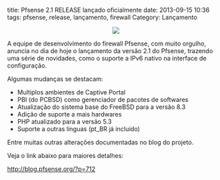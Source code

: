 title: Pfsense 2.1 RELEASE lançado oficialmente
date: 2013-09-15 10:36
tags: pfsense, release, lançamento, firewall
Category: Lançamento

<p align="center">
    <img src="/blog/images/blog/pfsense_logo.png" style="background-color: #fff;" />
</p>
A equipe de desenvolvimento do firewall Pfsense, com muito orgulho, anuncia no dia de hoje
o lançamento da versão 2.1 do Pfsense, trazendo uma série de novidades, como o suporte a
IPv6 nativo na interface de configuração.

Algumas mudanças se destacam:

* Multiplos ambientes de Captive Portal
* PBI (do PCBSD) como gerenciador de pacotes de softwares
* Atualização do sistema base do FreeBSD para a versão 8.3
* Adição de suporte a mais hardwares
* PHP atualizado para a versão 5.3
* Suporte a outras linguas (pt_BR já incluido)

Entre muitas outras alterações documentadas no blog do projeto.

Veja o link abaixo para maiores detalhes:

<http://blog.pfsense.org/?p=712>
